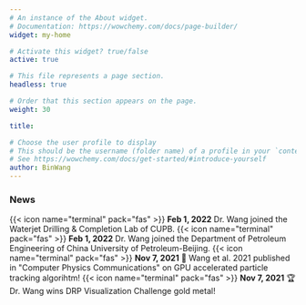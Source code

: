 ```yaml
---
# An instance of the About widget.
# Documentation: https://wowchemy.com/docs/page-builder/
widget: my-home

# Activate this widget? true/false
active: true

# This file represents a page section.
headless: true

# Order that this section appears on the page.
weight: 30

title:

# Choose the user profile to display
# This should be the username (folder name) of a profile in your `content/authors/` folder.
# See https://wowchemy.com/docs/get-started/#introduce-yourself
author: BinWang
---
```


### News
{{< icon name="terminal" pack="fas" >}} **Feb 1, 2022** Dr. Wang joined the Waterjet Drilling & Completion Lab of CUPB.
{{< icon name="terminal" pack="fas" >}} **Feb 1, 2022** Dr. Wang joined the Department of Petroleum Engineering of China University of Petroleum-Beijing.
{{< icon name="terminal" pack="fas" >}} **Nov 7, 2021** 📰 Wang et al. 2021 published in "Computer Physics Communications" on GPU accelerated particle tracking algorihtm!
{{< icon name="terminal" pack="fas" >}} **Nov 7, 2021** 🏆 Dr. Wang wins DRP Visualization Challenge gold metal!


